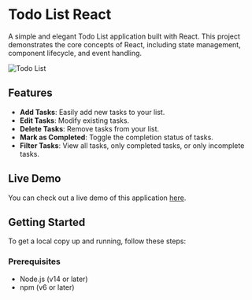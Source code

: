 # Todo List React

A simple and elegant Todo List application built with React. This project demonstrates the core concepts of React, including state management, component lifecycle, and event handling.

![Todo List](./public/todo-list.png)

## Features

- **Add Tasks**: Easily add new tasks to your list.
- **Edit Tasks**: Modify existing tasks.
- **Delete Tasks**: Remove tasks from your list.
- **Mark as Completed**: Toggle the completion status of tasks.
- **Filter Tasks**: View all tasks, only completed tasks, or only incomplete tasks.

## Live Demo

You can check out a live demo of this application [here](http://your-live-demo-link.com).

## Getting Started

To get a local copy up and running, follow these steps:

### Prerequisites

- Node.js (v14 or later)
- npm (v6 or later)

